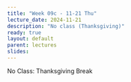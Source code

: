 ```yaml
---
title: "Week 09c - 11-21 Thu"
lecture_date: 2024-11-21
description: "No class (Thanksgiving)"
ready: true
layout: default
parent: lectures
slides:
---
```


No Class: Thanksgiving Break
